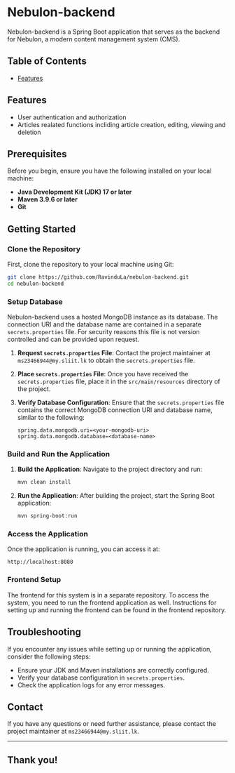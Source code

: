 # Nebulon-backend

Nebulon-backend is a Spring Boot application that serves as the backend for Nebulon, a modern content management system (CMS).

## Table of Contents
- [Features](#features)

## Features

- User authentication and authorization
- Articles realated functions incliding article creation, editing, viewing and deletion

## Prerequisites

Before you begin, ensure you have the following installed on your local machine:

- **Java Development Kit (JDK) 17 or later**
- **Maven 3.9.6 or later**
- **Git**

## Getting Started

### Clone the Repository

First, clone the repository to your local machine using Git:

```bash
git clone https://github.com/RavinduLa/nebulon-backend.git
cd nebulon-backend
```

### Setup Database

Nebulon-backend uses a hosted MongoDB instance as its database. The connection URI and the database name are contained in a separate `secrets.properties` file. For security reasons this file is not version controlled and can be provided upon request.

1. **Request `secrets.properties` File**:
   Contact the project maintainer at `ms23466944@my.sliit.lk` to obtain the `secrets.properties` file.

2. **Place `secrets.properties` File**:
   Once you have received the `secrets.properties` file, place it in the `src/main/resources` directory of the project.

3. **Verify Database Configuration**:
   Ensure that the `secrets.properties` file contains the correct MongoDB connection URI and database name, similar to the following:

   ```properties
   spring.data.mongodb.uri=<your-mongodb-uri>
   spring.data.mongodb.database=<database-name>
   ```

### Build and Run the Application

1. **Build the Application**:
   Navigate to the project directory and run:

   ```bash
   mvn clean install
   ```

2. **Run the Application**:
   After building the project, start the Spring Boot application:

   ```bash
   mvn spring-boot:run
   ```

### Access the Application

Once the application is running, you can access it at:

```
http://localhost:8080
```

### Frontend Setup

The frontend for this system is in a separate repository. To access the system, you need to run the frontend application as well. Instructions for setting up and running the frontend can be found in the frontend repository.

## Troubleshooting

If you encounter any issues while setting up or running the application, consider the following steps:

- Ensure your JDK and Maven installations are correctly configured.
- Verify your database configuration in `secrets.properties`.
- Check the application logs for any error messages.

## Contact

If you have any questions or need further assistance, please contact the project maintainer at `ms23466944@my.sliit.lk`.

---

## Thank you!
